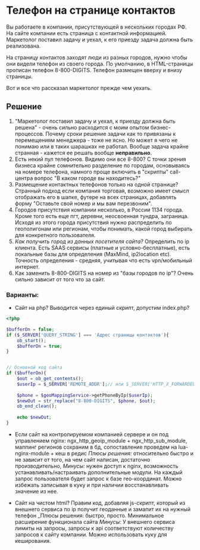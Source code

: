# Телефон на странице контактов
Вы работаете в компании, присутствующей в нескольких городах РФ. На сайте компании есть страница с контактной информацией.
Маркетолог поставил задачу и уехал, к его приезду задача должна быть реализована.

На страницу контактов заходят люди из разных городов, нужно чтобы они видели телефон из своего города. По умолчанию, 
в HTML-страницы прописан телефон 8-800-DIGITS. Телефон размещен вверху и внизу страницы.

Вот и все что рассказал маркетолог прежде чем уехать.

## Решение
1. "Маркетолог поставил задачу и уехал, к приезду должна быть решена" - очень сильно расходится с моим опытом 
бизнес-процессов. Почему сроки решение задачи как то привязаны к перемещениям менеджера - тоже не ясно. Но может я чего
не понимаю или в таких шарашках не работал. Вообще задача крайне странная - кажется ее решать вообще **неправильно**.
2. Есть некий пул телефонов. Видимо они все 8-800? С точки зрения бизнеса крайне сомнительно разделение по городам, 
основываясь на номере телефона, намного проще включить в "скрипты" call-центра вопрос "В каком городе вы находитесь?"
3. Размещение контактных телефонов только на одной странице? Странный подход если компания торговая, возможно имеет смысл
отображать его в шапке, футере на всех страницах, добавлять форму "Оставьте свой номер и мы вам перезвоним".
4. Городов присутствия компании несколько, в России 1134 города. Кроме того есть еще пгт, деревни, неосвоенная тундра, 
заграница. Исходя из этого города присутствия нужно распределить по геополигонам или регионам, чтобы понимать, какой город
выбирать для конкретного пользователя.
5. _Как получить город из данных посетителя сайта?_ Определить по ip клиента. Есть SAAS сервисы (платные и условно-бесплатные),
есть локальные базы для определения (MaxMind, ip2location еtс). Точность определения - средняя, учитывая что есть vpn/мобильный интернет.
6. Как заменить 8-800-DIGITS на номер из "базы городов по ip"? Очень сильно зависит от того что за сайт.

### Варианты:

- Сайт на php? Выводится через единый скрипт, допустим index.php?
```php
<?php

$bufferOn = false;
if ($_SERVER['QUERY_STRING'] === 'Адрес страницы контактов'){
    ob_start();
    $bufferOn = true;
}


// Основной код сайта
if ($bufferOn){
    $out = ob_get_contents();
    $userIp = $_SERVER['REMOTE_ADDR'];// или $_SERVER['HTTP_X_FORWARDED_FOR'](последний адрес из цепочки) или HTTP_CLIENT_IP или HTTP_CF_CONNECTING_IP или HTTP_X_REAL_IP - зависит от размещения сайта.
    
    $phone = $geoMappingService->getPhoneByIp($userIp);
    $newOut = str_replace("8-800-DIGITS", $phone, $out);
    ob_end_clean();
    
    echo $newOut;
}

```

- Если сайт на контролируемом компанией сервере и он под управлением nginx: ngx_http_geoip_module + ngx_http_sub_module,
маппинг регионов сохраним в бд, сопоставление проведем на lua-nginx-module + кеш в редис
_Плюсы решения:_ относительно быстро и не зависит от того, на чем сайт написан, достаточно производительно, 
_Минусы:_ нужен доступ к nginx, возможность устанавливать/настраивать дополнительные модули. На каждый запрос
пользователя будет запрос к базе гео-координат. Можно избежать записывая в куку и при наличии восстанавливать значение из нее.

- Сайт на чистом html? Правим код, добавляя js-скрипт, который из внешнего сервиса по ip получит геоданные и замапит их 
на нужный телефон
_Плюсы решения: быстро, просто. Минимальное расширение функционала сайта
_Минусы:_ У внешнего сервиса лимиты на запросы, запросы к api соответствуют количеству запросов к сайту компании. Можно 
использовать куку для кеширования.